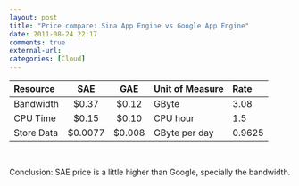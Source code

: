 ```yaml
---
layout: post
title: "Price compare: Sina App Engine vs Google App Engine"
date: 2011-08-24 22:17
comments: true
external-url:
categories: [Cloud]
---
```


Resource|SAE|GAE|Unit of Measure|Rate
:-------|:---:|:---:|:----------|:---
Bandwidth|$0.37|$0.12|GByte|3.08
CPU Time|$0.15|$0.10|CPU hour|1.5
Store Data|$0.0077|$0.008|GByte per day|0.9625

<br/>

Conclusion: SAE price is a little higher than Google, specially the bandwidth.